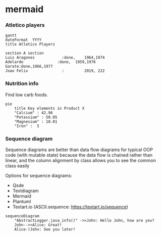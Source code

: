 # mermaid

### Atletico players
```mermaid
gantt
dateFormat  YYYY
title Atletico Players

section A section
Luis Aragones            :done,    1964,1974
Adelardo               :done,  1959,1976
Garate:done,1966,1977
Joao Felix               :         2019, 222
```

### Nutrition info
Find low carb foods.

```mermaid
pie
    title Key elements in Product X
    "Calcium" : 42.96
    "Potassium" : 50.05
    "Magnesium" : 10.01
    "Iron" :  5
```

### Sequence diagram

Sequence diagrams are better than data flow diagrams for typical OOP code (with mutable state) because the data flow is chained rather than linear, and the column alignment by class allows you to see the common class easily

Options for sequence diagrams:
* Qsde
* Textdiagram
* Mermaid
* Plantuml
* Textart.io (ASCII.sequence: https://textart.io/sequence)


```mermaid
sequenceDiagram
    "AbstractLogger.java_info()" ->>John: Hello John, how are you?
    John-->>Alice: Great!
    Alice-)John: See you later!
```
